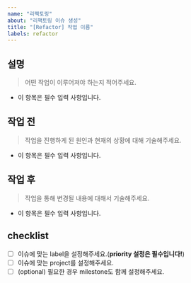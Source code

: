 ```yaml
---
name: "리팩토링"
about: "리팩토링 이슈 생성"
title: "[Refactor] 작업 이름"
labels: refactor
---
```


## 설명
> 어떤 작업이 이루어져야 하는지 적어주세요.
- 이 항목은 필수 입력 사항입니다.

## 작업 전
> 작업을 진행하게 된 원인과 현재의 상황에 대해 기술해주세요.
- 이 항목은 필수 입력 사항입니다.

## 작업 후
> 작업을 통해 변경될 내용에 대해서 기술해주세요.
- 이 항목은 필수 입력 사항입니다.

## checklist
- [ ] 이슈에 맞는 label을 설정해주세요.(**priority 설정은 필수입니다!**)
- [ ] 이슈에 맞는 project를 설정해주세요.
- [ ] (optional) 필요한 경우 milestone도 함께 설정해주세요.
